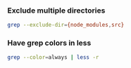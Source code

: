 [tags]: # '["bash", "grep"]'
[title]: # 'Grep'

### Exclude multiple directories

```bash
grep --exclude-dir={node_modules,src}
```

### Have grep colors in less

```bash
grep --color=always | less -r
```
